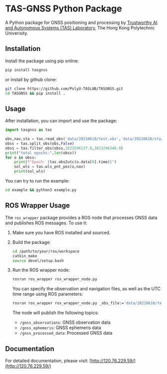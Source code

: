 # TAS-GNSS Python Package

A Python package for GNSS positioning and processing by [Trustworthy AI and Autonomous Systems (TAS) Laboratory](https://polyu-taslab.github.io/), The Hong Kong Polytechnic Univerisity.

## Installation

Install the package using pip online:

```bash
pip install tasgnss
```
or install by github clone:

```bash
git clone https://github.com/PolyU-TASLAB/TASGNSS.git
cd TASGNSS && pip install .
```

## Usage

After installation, you can import and use the package:

```python
import tasgnss as tas

obs,nav,sta = tas.read_obs('data/20210610/test.obs','data/20210610/sta/hksc161d.21*')
obss = tas.split_obs(obs,False)
obss = tas.filter_obs(obss,1623296137.0,1623296340.0)
print("total epochs:",len(obss))
for o in obss:
    print(f"Epoch: {tas.obs2utc(o.data[0].time)}")
    sol_wls = tas.wls_pnt_pos(o,nav)
    print(sol_wls)
```

You can try to run the example:
```bash
cd example && python3 example.py
```

## ROS Wrapper Usage

The `ros_wrapper` package provides a ROS node that processes GNSS data and publishes ROS messages. To use it:

1. Make sure you have ROS installed and sourced.
2. Build the package:
   ```bash
   cd /path/to/your/ros/workspace
   catkin_make
   source devel/setup.bash
   ```
3. Run the ROS wrapper node:
   ```bash
   rosrun ros_wrapper ros_wrapper_node.py
   ```
   
   You can specify the observation and navigation files, as well as the UTC time range using ROS parameters:
   ```bash
   rosrun ros_wrapper ros_wrapper_node.py _obs_file:='data/20210610/test.obs' _nav_file:='data/20210610/sta/hksc161d.21*' _start_utc:=1623296137.0 _end_utc:=1623296340.0
   ```

   The node will publish the following topics:
   - `/gnss_observations`: GNSS observation data
   - `/gnss_ephemeris`: GNSS ephemeris data
   - `/gnss_processed_data`: Processed GNSS data

## Documentation

For detailed documentation, please visit: [http://120.76.229.59/](http://120.76.229.59/)


